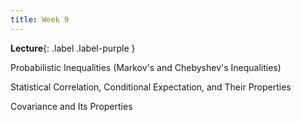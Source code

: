 ```yaml
---
title: Week 9
---
```


 **Lecture**{: .label .label-purple }

Probabilistic Inequalities (Markov's and Chebyshev's Inequalities)

Statistical Correlation, Conditional Expectation, and Their Properties

Covariance and Its Properties

  <!-- **Syllabus**{: .label .label-yellow } [PDF](../assets/lectures/Syllabus.pdf) -->
